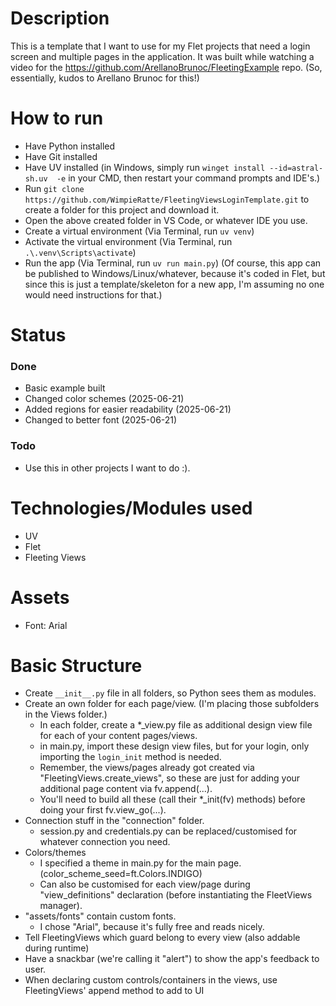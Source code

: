 # Description
This is a template that I want to use for my Flet projects that need a login screen and multiple pages in the application.
It was built while watching a video for the https://github.com/ArellanoBrunoc/FleetingExample repo.
(So, essentially, kudos to Arellano Brunoc for this!)

# How to run
- Have Python installed
- Have Git installed
- Have UV installed (in Windows, simply run `winget install --id=astral-sh.uv  -e` in your CMD, then restart your command prompts and IDE's.)
- Run `git clone https://github.com/WimpieRatte/FleetingViewsLoginTemplate.git` to create a folder for this project and download it.
- Open the above created folder in VS Code, or whatever IDE you use.
- Create a virtual environment (Via Terminal, run `uv venv`)
- Activate the virtual environment (Via Terminal, run `.\.venv\Scripts\activate`)
- Run the app (Via Terminal, run `uv run main.py`)
(Of course, this app can be published to Windows/Linux/whatever, because it's coded in Flet, but since this is just a template/skeleton for a new app, I'm assuming no one would need instructions for that.)

# Status
### Done
- Basic example built
- Changed color schemes (2025-06-21)
- Added regions for easier readability (2025-06-21)
- Changed to better font (2025-06-21)
### Todo
- Use this in other projects I want to do :).

# Technologies/Modules used
- UV
- Flet
- Fleeting Views

# Assets
- Font: Arial

# Basic Structure
- Create `__init__.py` file in all folders, so Python sees them as modules.
- Create an own folder for each page/view. (I'm placing those subfolders in the Views folder.)
    - In each folder, create a *_view.py file as additional design view file for each of your content pages/views.
    - in main.py, import these design view files, but for your login, only importing the `login_init` method is needed.
    - Remember, the views/pages already got created via "FleetingViews.create_views", so these are just for adding your additional page content via fv.append(...).
    - You'll need to build all these (call their *_init(fv) methods) before doing your first fv.view_go(...).
- Connection stuff in the "connection" folder.
    - session.py and credentials.py can be replaced/customised for whatever connection you need.
- Colors/themes
    - I specified a theme in main.py for the main page. (color_scheme_seed=ft.Colors.INDIGO)
    - Can also be customised for each view/page during "view_definitions" declaration (before instantiating the FleetViews manager).
- "assets/fonts" contain custom fonts.
    - I chose "Arial", because it's fully free and reads nicely.
- Tell FleetingViews which guard belong to every view (also addable during runtime)
- Have a snackbar (we're calling it "alert") to show the app's feedback to user.
- When declaring custom controls/containers in the views, use FleetingViews' append method to add to UI